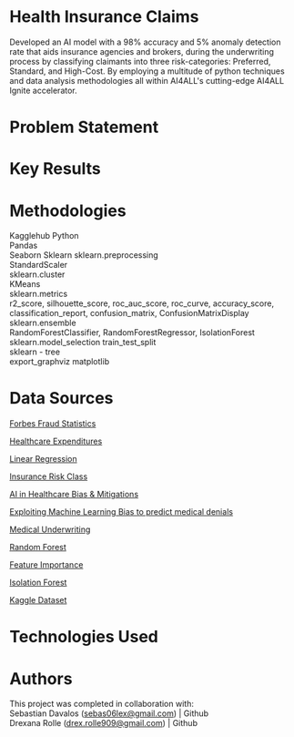 # Health Insurance Claims
Developed an AI model with a 98% accuracy and 5% anomaly detection rate that aids insurance agencies and brokers, during the underwriting process by classifying claimants into three risk-categories: Preferred, Standard, and High-Cost.  By employing a multitude of python techniques and data analysis methodologies all within AI4ALL's cutting-edge AI4ALL Ignite accelerator.

# Problem Statement

# Key Results

# Methodologies
Kagglehub
Python	
Pandas	
Seaborn	
Sklearn	
	sklearn.preprocessing 	
	StandardScaler	
	sklearn.cluster 	
	KMeans	
	sklearn.metrics 	
		r2_score, silhouette_score, roc_auc_score, roc_curve, accuracy_score, classification_report, confusion_matrix, ConfusionMatrixDisplay	
	sklearn.ensemble 	
		RandomForestClassifier, RandomForestRegressor, IsolationForest	
	sklearn.model_selection	
	train_test_split	
	sklearn - tree	
		export_graphviz	
matplotlib	



# Data Sources
[Forbes Fraud Statistics  ](https://www.forbes.com/advisor/insurance/fraud-statistics/)  	

[Healthcare Expenditures ](https://meps.ahrq.gov/data_files/publications/st533/stat533.shtml)   	

[Linear Regression ](https://www.geeksforgeeks.org/machine-learning/ml-linear-regression/)  	

[Insurance Risk Class](https://www.investopedia.com/terms/i/insurance-risk-class.asp)  	

[AI in Healthcare Bias & Mitigations](https://www.nature.com/articles/s41746-023-00858-z)   	

[Exploiting Machine Learning Bias to predict medical denials  ](https://ojs.aaai.org/index.php/AAAI-SS/article/download/31181/33341/35237)	

[Medical Underwriting  ](https://www.investopedia.com/terms/m/medical-underwriting.asp)	

[Random Forest  ](https://www.geeksforgeeks.org/machine-learning/random-forest-algorithm-in-machine-learning/)	

[Feature Importance  ](https://www.geeksforgeeks.org/machine-learning/understanding-feature-importance-and-visualization-of-tree-models/)	

[Isolation Forest ](https://scikit-learn.org/stable/modules/generated/sklearn.ensemble.IsolationForest.html)	

[Kaggle Dataset ](https://www.kaggle.com/code/yash9439/health-insurance-claims-eda/notebook)	

# Technologies Used

# Authors
This project was completed in collaboration with:  
Sebastian Davalos (sebas06lex@gmail.com) | Github  
Drexana Rolle (drex.rolle909@gmail.com) | Github

